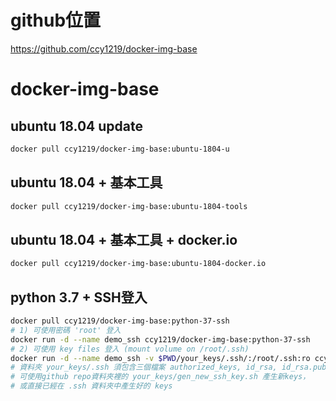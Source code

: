 # github位置
https://github.com/ccy1219/docker-img-base

# docker-img-base
## ubuntu 18.04 update
```bash
docker pull ccy1219/docker-img-base:ubuntu-1804-u
```
## ubuntu 18.04 + 基本工具
```bash
docker pull ccy1219/docker-img-base:ubuntu-1804-tools
```
## ubuntu 18.04 + 基本工具 + docker.io
```bash
docker pull ccy1219/docker-img-base:ubuntu-1804-docker.io
```
## python 3.7 + SSH登入
```bash
docker pull ccy1219/docker-img-base:python-37-ssh
# 1) 可使用密碼 'root' 登入
docker run -d --name demo_ssh ccy1219/docker-img-base:python-37-ssh
# 2) 可使用 key files 登入 (mount volume on /root/.ssh)
docker run -d --name demo_ssh -v $PWD/your_keys/.ssh/:/root/.ssh:ro ccy1219/docker-img-base:python-37-ssh
# 資料夾 your_keys/.ssh 須包含三個檔案 authorized_keys, id_rsa, id_rsa.pub
# 可使用github repo資料夾裡的 your_keys/gen_new_ssh_key.sh 產生新keys，
# 或直接已經在 .ssh 資料夾中產生好的 keys
```
